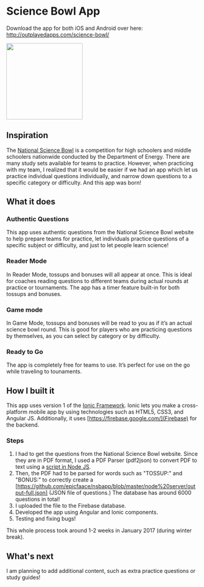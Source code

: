 # Science Bowl App
Download the app for both iOS and Android over here: http://outplayedapps.com/science-bowl/

<img src="http://outplayedapps.com/wp-content/uploads/2017/04/android1.png" width="200">

## Inspiration
The [National Science Bowl](https://science.energy.gov/wdts/nsb) is a competition for high schoolers and middle schoolers nationwide conducted by the Department of Energy. There are many study sets available for teams to practice. However, when practicing with my team, I realized that it would be easier if we had an app which let us practice individual questions individually, and narrow down questions to  a specific category or difficulty. And this app was born!

## What it does

### Authentic Questions
This app uses authentic questions from the National Science Bowl website to help prepare teams for practice, let individuals practice questions of a specific subject or difficulty, and just to let people learn science!

### Reader Mode
In Reader Mode, tossups and bonuses will all appear at once. This is ideal for coaches reading questions to different teams during actual rounds at practice or tournaments. The app has a timer feature built-in for both tossups and bonuses.

### Game mode
In Game Mode, tossups and bonuses will be read to you as if it’s an actual science bowl round. This is good for players who are practicing questions by themselves, as you can select by category or by difficulty.

### Ready to Go
The app is completely free for teams to use. It’s perfect for use on the go while traveling to tounaments.

## How I built it
This app uses version 1 of the [Ionic Framework](https://ionicframework.com/). Ionic lets you make a cross-platform mobile app by using technologies such as HTML5, CSS3, and Angular JS. Additionally, it uses [https://firebase.google.com/](Firebase) for the backend.

### Steps
1. I had to get the questions from the National Science Bowl website. Since they are in PDF format, I used a PDF Parser (pdf2json) to convert PDF to text using a [script in Node JS](https://github.com/epicfaace/nsbapp/blob/master/node%20server/upload.js).
2. Then, the PDF had to be parsed for words such as "TOSSUP:" and "BONUS:" to correctly create a [https://github.com/epicfaace/nsbapp/blob/master/node%20server/output-full.json] (JSON file of questions.) The database has around 6000 questions in total!
3. I uploaded the file to the Firebase database. 
4. Developed the app using Angular and Ionic components.
5. Testing and fixing bugs!

This whole process took around 1-2 weeks in January 2017 (during winter break).

## What's next
I am planning to add additional content, such as extra practice questions or study guides!
